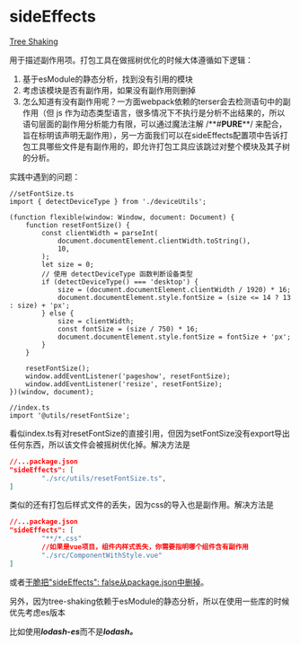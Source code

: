 # sideEffects
[Tree Shaking](https://webpack.js.org/guides/tree-shaking/#mark-a-function-call-as-side-effect-free)

用于描述副作用项。打包工具在做摇树优化的时候大体遵循如下逻辑：

1. 基于esModule的静态分析，找到没有引用的模块
2. 考虑该模块是否有副作用，如果没有副作用则删掉
3. 怎么知道有没有副作用呢？一方面webpack依赖的terser会去检测语句中的副作用（但 js 作为动态类型语言，很多情况下不执行是分析不出结果的，所以语句层面的副作用分析能力有限，可以通过魔法注解 /**#**PURE****/ 来配合，旨在标明该声明无副作用），另一方面我们可以在sideEffects配置项中告诉打包工具哪些文件是有副作用的，即允许打包工具应该跳过对整个模块及其子树的分析。

实践中遇到的问题：

```tsx
//setFontSize.ts
import { detectDeviceType } from './deviceUtils';

(function flexible(window: Window, document: Document) {
	function resetFontSize() {
		const clientWidth = parseInt(
			document.documentElement.clientWidth.toString(),
			10,
		);
		let size = 0;
		// 使用 detectDeviceType 函数判断设备类型
		if (detectDeviceType() === 'desktop') {
			size = (document.documentElement.clientWidth / 1920) * 16;
			document.documentElement.style.fontSize = (size <= 14 ? 13 : size) + 'px';
		} else {
			size = clientWidth;
			const fontSize = (size / 750) * 16;
			document.documentElement.style.fontSize = fontSize + 'px';
		}
	}

	resetFontSize();
	window.addEventListener('pageshow', resetFontSize);
	window.addEventListener('resize', resetFontSize);
})(window, document);

//index.ts
import '@utils/resetFontSize';

```

看似index.ts有对resetFontSize的直接引用，但因为setFontSize没有export导出任何东西，所以该文件会被摇树优化掉。解决方法是

```json
//...package.json
"sideEffects": [
		"./src/utils/resetFontSize.ts",
]
```

类似的还有打包后样式文件的丢失，因为css的导入也是副作用。解决方法是

```json
//...package.json
"sideEffects": [
		"**/*.css"
		//如果是vue项目，组件内样式丢失，你需要指明哪个组件含有副作用
		"./src/ComponentWithStyle.vue"
]
```

或者[干脆把"sideEffects": false从package.json中删掉](https://vue-loader.vuejs.org/guide/#manual-setup)。

另外，因为tree-shaking依赖于esModule的静态分析，所以在使用一些库的时候优先考虑es版本

比如使用***lodash-es***而不是***lodash。***